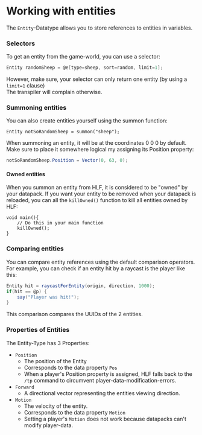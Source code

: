﻿# Working with entities

The `Entity`-Datatype allows you to store references to entities in variables.

### Selectors
To get an entity from the game-world, you can use a selector:

```csharp
Entity randomSheep = @e[type=sheep, sort=random, limit=1];
```

However, make sure, your selector can only return one entity (by using a `limit=1` clause)<br>
The transpiler will complain otherwise.

### Summoning entities

You can also create entities yourself using the summon function:

```
Entity notSoRandomSheep = summon("sheep");
```

When summoning an entity, it will be at the coordinates 0 0 0 by default.
Make sure to place it somewhere logical my assigning its Position property:
```csharp
notSoRandomSheep.Position = Vector(0, 63, 0);
```

#### Owned entities

When you summon an entity from HLF, it is considered to be "owned" by your datapack.
If you want your entity to be removed when your datapack is reloaded, you can all the `killOwned()`
function to kill all entities owned by HLF:

```
void main(){
    // Do this in your main function
    killOwned();
}
```

### Comparing entities

You can compare entity references using the default comparison operators.
For example, you can check if an entity hit by a raycast is the player like this:

````csharp
Entity hit = raycastForEntity(origin, direction, 1000);
if(hit == @p) {
    say("Player was hit!");
}
````

This comparison compares the UUIDs of the 2 entities.

### Properties of Entities

The Entity-Type has 3 Properties:

- ``Position``
    - The position of the Entity
    - Corresponds to the data property `Pos`
    - When a player's Position property is assigned, HLF falls back to the `/tp` command
      to circumvent player-data-modification-errors.
- ``Forward``
    - A directional vector representing the entities viewing direction.
- ``Motion``
    - The velocity of the entity.
    - Corresponds to the data property `Motion`
    - Setting a player's `Motion` does not work because datapacks can't modify player-data.